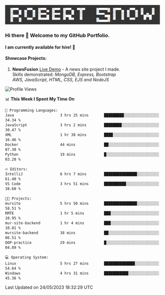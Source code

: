 <img alt="myname" src="assets/name.png" />

### Hi there 👋 Welcome to my GitHub Portfolio.
#### I am currently available for hire!  :briefcase:

#### Showcase Projects:

1. **NewsFusion** [Live Demo](https://news-1-f7223358.deta.app/) - A news site project I made.\
Skills demonstrated: *MongoDB, Express, Bootstrap\
AWS, JavaScript, HTML, CSS, EJS and NodeJS*

<!--START_SECTION:waka-->
![Profile Views](http://img.shields.io/badge/Profile%20Views-7-blue)

📊 **This Week I Spent My Time On** 

```text
💬 Programming Languages: 
Java                     3 hrs 25 mins       █████████░░░░░░░░░░░░░░░░   34.34 % 
JavaScript               3 hrs 2 mins        ████████░░░░░░░░░░░░░░░░░   30.47 % 
XML                      1 hr 38 mins        ████░░░░░░░░░░░░░░░░░░░░░   16.46 % 
Docker                   44 mins             ██░░░░░░░░░░░░░░░░░░░░░░░   07.38 % 
Python                   19 mins             █░░░░░░░░░░░░░░░░░░░░░░░░   03.28 % 

🔥 Editors: 
IntelliJ                 6 hrs 7 mins        ███████████████░░░░░░░░░░   61.40 % 
VS Code                  3 hrs 51 mins       ██████████░░░░░░░░░░░░░░░   38.60 % 

🐱‍💻 Projects: 
mursite                  5 hrs 50 mins       ███████████████░░░░░░░░░░   58.51 % 
RMTE                     1 hr 5 mins         ███░░░░░░░░░░░░░░░░░░░░░░   10.95 % 
mur-site-backend         1 hr 4 mins         ███░░░░░░░░░░░░░░░░░░░░░░   10.81 % 
mursite-backend          38 mins             ██░░░░░░░░░░░░░░░░░░░░░░░   06.51 % 
OOP-practice             29 mins             █░░░░░░░░░░░░░░░░░░░░░░░░   04.89 % 

💻 Operating System: 
Linux                    5 hrs 27 mins       ██████████████░░░░░░░░░░░   54.64 % 
Windows                  4 hrs 31 mins       ███████████░░░░░░░░░░░░░░   45.36 % 
```


 Last Updated on 24/05/2023 18:32:29 UTC
<!--END_SECTION:waka-->

<!--
**robjsnow/robjsnow** is a ✨ _special_ ✨ repository because its `README.md` (this file) appears on your GitHub profile.

Here are some ideas to get you started:

- 🔭 I’m currently working on ...
- 🌱 I’m currently learning ...
- 👯 I’m looking to collaborate on ...
- 🤔 I’m looking for help with ...
- 💬 Ask me about ...
- 📫 How to reach me: ...
- 😄 Pronouns: ...
- ⚡ Fun fact: ...
-->
